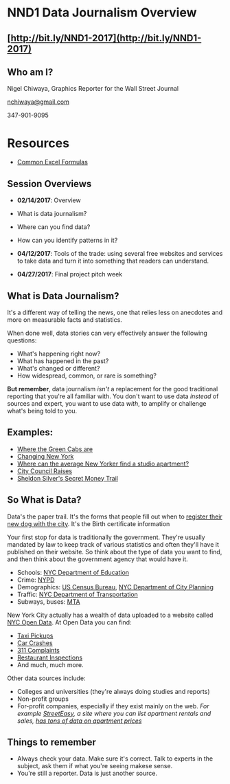# NND1 Data Journalism Overview

## [http://bit.ly/NND1-2017](http://bit.ly/NND1-2017)

## Who am I?

Nigel Chiwaya, Graphics Reporter for the Wall Street Journal

nchiwaya@gmail.com

347-901-9095


# Resources

- [Common Excel Formulas](resources/CommonFormulasFunctions.pdf)


## Session Overviews
- **02/14/2017**:  Overview 
 - What is data journalism? 
 - Where can you find data?
 - How can you identify patterns in it?

- **04/12/2017**: Tools of the trade: using several free websites and services to take data and turn it into something that readers can understand.

- **04/27/2017**: Final project pitch week

## What is Data Journalism?
It's a different way of telling the news, one that relies less on anecdotes and more on measurable facts and statistics.

When done well, data stories can very effectively answer the following questions:
- What's happening right now?
- What has happened in the past?
- What's changed or different?
- How widespread, common, or rare is something?

**But remember**, data journalism *isn't* a replacement for the good traditional reporting that you're all familiar with. You don't want to use data *instead* of sources and expert, you want to use data *with*, to amplify or challenge what's being told to you.

## Examples: 
- [Where the Green Cabs are](https://www.dnainfo.com/new-york/20150202/washington-heights/map-see-how-often-green-cabs-stop-your-neighborhood)
- [Changing New York](https://www.dnainfo.com/new-york/20160831/gowanus/map-gowanus-disappearing-latino-population) 
- [Where can the average New Yorker find a studio apartment?](https://www.dnainfo.com/new-york/20150416/inwood/map-where-can-average-new-yorker-afford-studio-apartment)
- [City Council Raises](https://www.dnainfo.com/new-york/20160210/jackson-heights/map-your-councilman-just-got-raise-see-how-much-more-they-make-than-you) 
- [Sheldon Silver's Secret Money Trail](https://www.dnainfo.com/new-york/20150122/lower-east-side/sheldon-silver-be-arrested-thursday-on-corruption-charges-report-says)

## So What is Data?
Data's the paper trail. It's the forms that people fill out when to [register their new dog with the city](resources/vet-doglicense-form.pdf). It's the Birth certificate information

Your first stop for data is traditionally the government. They're usually mandated by law to keep track of various statistics and often they'll have it published on their website. So think about the type of data you want to find, and then think about the government agency that would have it.

- Schools: [NYC Department of Education](http://schools.nyc.gov/Accountability/data/default.htm)
- Crime: [NYPD](http://www.nyc.gov/html/nypd/html/crime_prevention/crime_statistics.shtml)
- Demographics: [US Census Bureau](https://factfinder.census.gov/faces/nav/jsf/pages/index.xhtml), [NYC Department of City Planning](http://gis.nyc.gov/census/)
- Traffic: [NYC Department of Transportation](http://www.nyc.gov/html/dot/html/about/datafeeds.shtml)
- Subways, buses: [MTA](http://web.mta.info/nyct/facts/ridership/index.htm)


New York City actually has a wealth of data uploaded to a website called [NYC Open Data](http://nycopendata.socrata.com). At Open Data you can find:

- [Taxi Pickups](https://nycopendata.socrata.com/browse?q=taxi)
- [Car Crashes](https://data.cityofnewyork.us/Public-Safety/NYPD-Motor-Vehicle-Collisions/h9gi-nx95/data)
- [311 Complaints](https://data.cityofnewyork.us/Social-Services/311-Service-Requests-from-2010-to-Present/erm2-nwe9/data)
- [Restaurant Inspections](https://data.cityofnewyork.us/Health/DOHMH-New-York-City-Restaurant-Inspection-Results/xx67-kt59)
- And much, much more.


Other data sources include:
- Colleges and universities (they're always doing studies and reports)
- Non-profit groups
- For-profit companies, especially if they exist mainly on the web. *For example [StreetEasy](http://streeteasy.com/blog/download-data/), a site where you can list apartment rentals and sales, [has tons of data on apartment prices](http://streeteasy.com/blog/download-data/)*

## Things to remember
- Always check your data. Make sure it's correct. Talk to experts in the subject, ask them if what you're seeing makese sense.
- You're still a reporter. Data is just another source.

